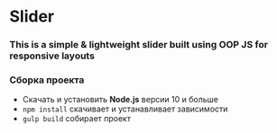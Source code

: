 # Slider

### This is a simple &amp; lightweight slider built using OOP JS for responsive layouts

### Сборка проекта
 * Скачать и установить **Node.js** версии 10 и больше
 * ```npm install``` скачивает и устанавливает зависимости
  * ```gulp build``` собирает проект
